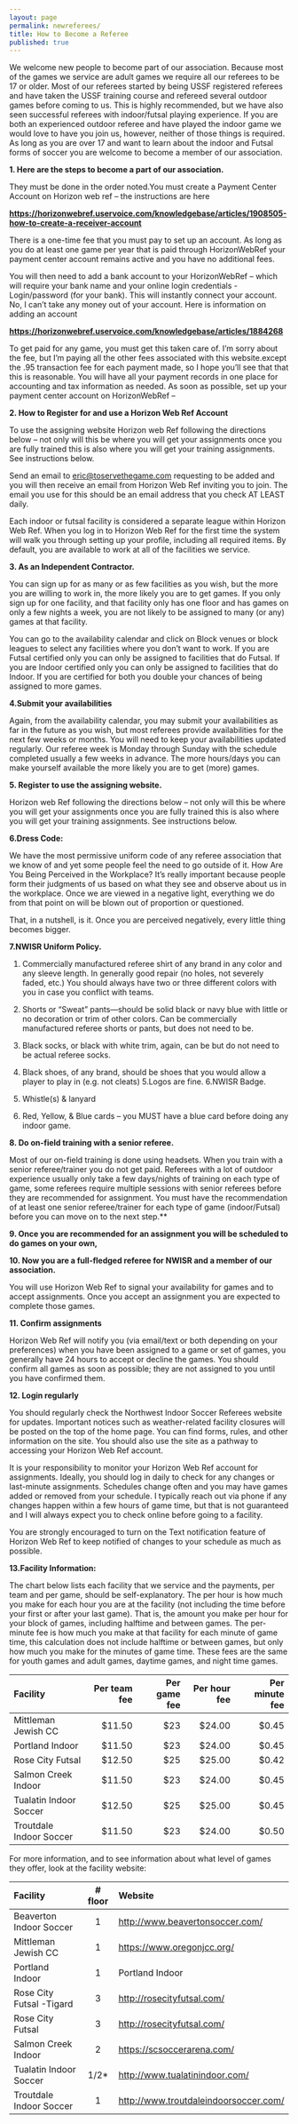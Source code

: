 ```yaml
---
layout: page
permalink: newreferees/
title: How to Become a Referee
published: true
---
```


We welcome new people to become part of our association. Because most of the games we service are adult games we require all our referees to be 17 or older. Most of our referees started by being USSF registered referees and have taken the USSF training course and refereed several outdoor games before coming to us. This is highly recommended, but we have also seen successful referees with indoor/futsal playing experience. If you are both an experienced outdoor referee and have played the indoor game we would love to have you join us, however, neither of those things is required. As long as you are over 17 and want to learn about the indoor and Futsal forms of soccer you are welcome to become a member of our association.

**1. Here are the steps to become a part of our association.** 

They must be done in the order noted.You must create a Payment Center Account on Horizon web ref – the instructions are here 

**https://horizonwebref.uservoice.com/knowledgebase/articles/1908505-how-to-create-a-receiver-account**

There is a one-time fee that you must pay to set up an account. As long as you do at least one game per year that is paid through HorizonWebRef your payment center account remains active and you have no additional fees.

You will then need to add a bank account to your HorizonWebRef – which will require your bank name and your online login credentials - Login/password (for your bank). This will instantly connect your account. No, I can’t take any money out of your account. Here is information on adding an account

**https://horizonwebref.uservoice.com/knowledgebase/articles/1884268**

To get paid for any game, you must get this taken care of. I’m sorry about the fee, but I’m paying all the other fees associated with this website.except the .95 transaction fee for each payment made, so I hope you’ll see that that this is reasonable.
You will have all your payment records in one place for accounting and tax information as needed. As soon as possible, set up your payment center account on HorizonWebRef – 

**2. How to Register for and use a Horizon Web Ref Account**

To use the assigning website Horizon web Ref following the directions below – not only will this be where you will get your assignments once you are fully trained this is also where you will get your training assignments. See instructions below.

Send an email to eric@toservethegame.com requesting to be added and you will then receive an email from Horizon Web Ref inviting you to join.  The email you use for this should be an email address that you check AT LEAST daily. 

Each indoor or futsal facility is considered a separate league within Horizon Web Ref. When you log in to Horizon Web Ref for the first time the system will walk you through setting up your profile, including all required items. By default, you are available to work at all of the facilities we service.

**3.  As an Independent Contractor.**

You can sign up for as many or as few facilities as you wish, but the more you are willing to work in, the more likely you are to get games. If you only sign up for one facility, and that facility only has one floor and has games on only a few nights a week, you are not likely to be assigned to many (or any) games at that facility.

You can go to the availability calendar and click on Block venues or block leagues to select any facilities where you don’t want to work.  If you are Futsal certified only you can only be assigned to facilities that do Futsal. If you are Indoor certified only you can only be assigned to facilities that do Indoor. If you are certified for both you double your chances of being assigned to more games. 

**4.Submit your availabilities**

Again, from the availability calendar, you may submit your availabilities as far in the future as you wish, but most referees provide availabilities for the next few weeks or months. You will need to keep your availabilities updated regularly. Our referee week is Monday through Sunday with the schedule completed usually a few weeks in advance. The more hours/days you can make yourself available the more likely you are to get (more) games.

**5. Register to use the assigning website.**	

Horizon web Ref following the directions below – not only will this be where you will get your assignments once you are fully trained this is also where you will get your training assignments. See instructions below.

**6.Dress Code:**

We have the most permissive uniform code of any referee association that we know of and yet some people feel the need to go outside of it. How Are You Being Perceived in the Workplace? It’s really important because people form their judgments of us based on what they see and observe about us in the workplace.  Once we are viewed in a negative light, everything we do from that point on will be blown out of proportion or questioned.

That, in a nutshell, is it. Once you are perceived negatively, every little thing becomes bigger.

**7.NWISR Uniform Policy.**

1. Commercially manufactured referee shirt of any brand in any color and any sleeve length. In generally good repair (no holes, not severely faded, etc.) You should always have two or three different colors with you in case you conflict with teams.

2. Shorts or “Sweat” pants—should be solid black or navy blue with little or no decoration or trim of other colors. Can be commercially manufactured referee shorts or pants, but does not need to be.

3. Black socks, or black with white trim, again, can be but do not need to be actual referee socks.

4. Black shoes, of any brand, should be shoes that you would allow a player to play in (e.g. not cleats) 5.Logos are fine.
6.NWISR Badge.
7. Whistle(s) & lanyard
8. Red, Yellow, & Blue cards – you MUST have a blue card before doing any indoor game.

**8. Do on-field training with a senior referee.** 

Most of our on-field training is done using headsets.  When you train with a senior referee/trainer you do not get paid. Referees with a lot of outdoor experience usually only take a few days/nights of training on each type of game, some referees require multiple sessions with senior referees before they are recommended for assignment. You must have the recommendation of at least one senior referee/trainer for each type of game (indoor/Futsal) before you can move on to the next step.**

**9. Once you are recommended for an assignment you will be scheduled to do games on your own,** 

**10. Now you are a full-fledged referee for NWISR and a member of our association.** 

You will use Horizon Web Ref to signal your availability for games and to accept assignments. Once you accept an assignment you are expected to complete those games.

**11. Confirm assignments**

Horizon Web Ref will notify you (via email/text or both depending on your preferences) when you have been assigned to a game or set of games, you generally have 24 hours to accept or decline the games. You should confirm all games as soon as possible; they are not assigned to you until you have confirmed them. 

**12. Login regularly**

You should regularly check the Northwest Indoor Soccer Referees website for updates. Important notices such as weather-related facility closures will be posted on the top of the home page. You can find forms, rules, and other information on the site. You should also use the site as a pathway to accessing your Horizon Web Ref account.

It is your responsibility to monitor your Horizon Web Ref account for assignments. Ideally, you should log in daily to check for any changes or last-minute assignments. Schedules change often and you may have games added or removed from your schedule. I typically reach out via phone if any changes happen within a few hours of game time, but that is not guaranteed and I will always expect you to check online before going to a facility.

You are strongly encouraged to turn on the Text notification feature of Horizon Web Ref to keep notified of changes to your schedule as much as possible.

**13.Facility Information:**

The chart below lists each facility that we service and the payments, per team and per game, should be self-explanatory. The per hour is how much you make for each hour you are at the facility (not including the time before your first or after your last game). That is, the amount you make per hour for your block of games, including halftime and between games. The per-minute fee is how much you make at that facility for each minute of game time, this calculation does not include halftime or between games, but only how much you make for the minutes of game time. These fees are the same for youth games and adult games, daytime games, and night time games.

|Facility|Per team fee|Per game fee|Per hour fee|Per minute fee|
|:-------|-----------:|-----------:|-----------:|-------------:|
|Mittleman Jewish CC|$11.50|$23|$24.00|$0.45|
|Portland Indoor|$11.50|$23|$24.00|$0.45|
|Rose City Futsal|$12.50|$25|$25.00|$0.42|
|Salmon Creek Indoor|$11.50|$23|$24.00|$0.45|
|Tualatin Indoor Soccer|$12.50|$25|$25.00|$0.45|
|Troutdale Indoor Soccer|$11.50|$23|$24.00|$0.50|


For more information, and to see information about what level of games they offer, look at the facility website:

|Facility|# floor|Website|
|:-------|:-----:|:------|
|Beaverton Indoor Soccer|1|http://www.beavertonsoccer.com/|
|Mittleman Jewish CC|1|https://www.oregonjcc.org/|
|Portland Indoor|1|Portland Indoor|
|Rose City Futsal -Tigard|3|http://rosecityfutsal.com/|
|Rose City Futsal|3|http://rosecityfutsal.com/|
|Salmon Creek Indoor|2|https://scsoccerarena.com/|
|Tualatin Indoor Soccer|1/2*|http://www.tualatinindoor.com/|
|Troutdale Indoor Soccer|1|http://www.troutdaleindoorsoccer.com/|
